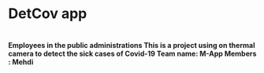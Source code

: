 <h1> DetCov app <h1/>

<h4>Employees in the public administrations
This is a project using on thermal camera to detect the sick cases of Covid-19
Team name: M-App
Members : Mehdi<h4 />
